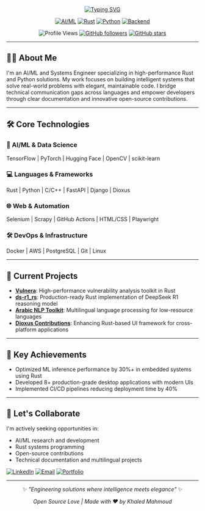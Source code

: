 <div align="center">

[![Typing SVG](https://readme-typing-svg.herokuapp.com/?font=Fira+Code&size=28&duration=3500&pause=1200&color=FF6F00&center=true&vCenter=true&width=800&lines=AI%2FML%20Engineer%20%F0%9F%A4%96;Rust%20Systems%20Developer%20%F0%9F%A6%80;Open%20Source%20Contributor%20%F0%9F%8C%9F)](https://git.io/typing-svg)

[![AI/ML](https://img.shields.io/badge/AI/ML-FF6F00?style=for-the-badge&logo=tensorflow&logoColor=white)](https://github.com/k5602)
[![Rust](https://img.shields.io/badge/Rust-000000?style=for-the-badge&logo=rust&logoColor=white)](https://github.com/k5602)
[![Python](https://img.shields.io/badge/Python-3776AB?style=for-the-badge&logo=python&logoColor=white)](https://github.com/k5602)
[![Backend](https://img.shields.io/badge/Backend-00D9FF?style=for-the-badge&logo=fastapi&logoColor=white)](https://github.com/k5602)

![Profile Views](https://komarev.com/ghpvc/?username=k5602&color=blueviolet&style=for-the-badge&label=Profile+Views)
[![GitHub followers](https://img.shields.io/github/followers/k5602?style=for-the-badge&color=FF6F00&logo=github)](https://github.com/k5602)
[![GitHub stars](https://img.shields.io/github/stars/k5602?style=for-the-badge&color=FFD700&logo=github)](https://github.com/k5602)

</div>

---

## 👨‍💻 About Me

I'm an AI/ML and Systems Engineer specializing in high-performance Rust and Python solutions. My work focuses on building intelligent systems that solve real-world problems with elegant, maintainable code. I bridge technical communication gaps across languages and empower developers through clear documentation and innovative open-source contributions.

---

## 🛠️ Core Technologies

### 🤖 AI/ML & Data Science
TensorFlow | PyTorch | Hugging Face | OpenCV | scikit-learn

### 💻 Languages & Frameworks
Rust | Python | C/C++ | FastAPI | Django | Dioxus

### 🌐 Web & Automation
Selenium | Scrapy | GitHub Actions | HTML/CSS | Playwright 

### 🛠️ DevOps & Infrastructure
Docker | AWS | PostgreSQL | Git | Linux

---

## 🚀 Current Projects

- **[Vulnera](https://github.com/k5602/Vulnera)**: High-performance vulnerability analysis toolkit in Rust
- **[ds-r1_rs](https://github.com/k5602/ds-r1_rs)**: Production-ready Rust implementation of DeepSeek R1 reasoning model
- **[Arabic NLP Toolkit](https://github.com/k5602/arabic-nlp)**: Multilingual language processing for low-resource languages
- **[Dioxus Contributions](https://github.com/k5602/dioxus)**: Enhancing Rust-based UI framework for cross-platform applications

---

## 🌟 Key Achievements

- Optimized ML inference performance by 30%+ in embedded systems using Rust
- Developed 8+ production-grade desktop applications with modern UIs
- Implemented CI/CD pipelines reducing deployment time by 40%

---

## 🤝 Let's Collaborate

I'm actively seeking opportunities in:
- AI/ML research and development
- Rust systems programming
- Open-source contributions
- Technical documentation and multilingual projects

[![LinkedIn](https://img.shields.io/badge/LinkedIn-0A66C2?style=for-the-badge&logo=linkedin&logoColor=white)](https://www.linkedin.com/in/k5602/)
[![Email](https://img.shields.io/badge/Email-D14836?style=for-the-badge&logo=gmail&logoColor=white)](mailto:khaled.alam5602@email.com)
[![Portfolio](https://img.shields.io/badge/Portfolio-FF5722?style=for-the-badge&logo=web&logoColor=white)]([https://k5602.github.io](https://k5602.github.io/whoami/))

---

<div align="center">

✨ *"Engineering solutions where intelligence meets elegance"* ✨

_Open Source Love | Made with ❤️ by Khaled Mahmoud_

</div>

